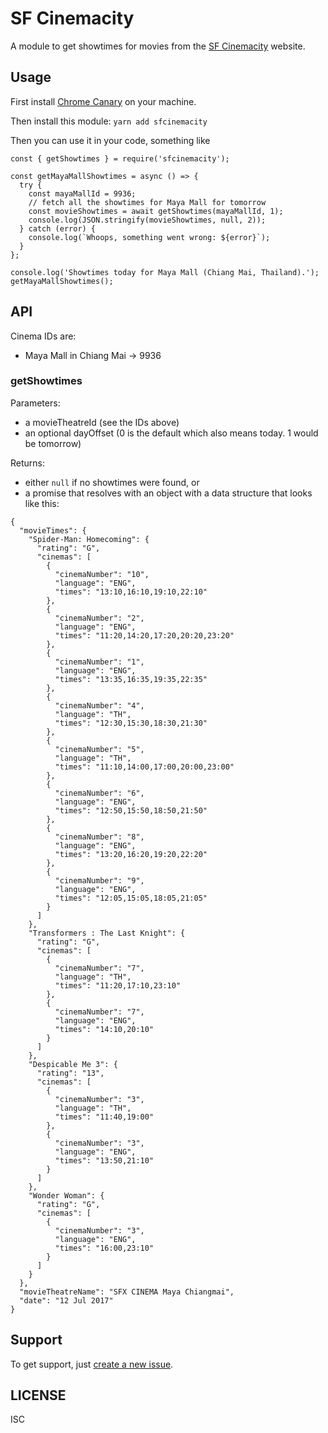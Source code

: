 # SF Cinemacity

A module to get showtimes for movies from the [SF Cinemacity](https://www.sfcinemacity.com/) website.

## Usage

First install [Chrome Canary](https://www.google.com/chrome/browser/canary.html) on your machine.

Then install this module: `yarn add sfcinemacity`

Then you can use it in your code, something like

```
const { getShowtimes } = require('sfcinemacity');

const getMayaMallShowtimes = async () => {
  try {
    const mayaMallId = 9936;
    // fetch all the showtimes for Maya Mall for tomorrow
    const movieShowtimes = await getShowtimes(mayaMallId, 1);
    console.log(JSON.stringify(movieShowtimes, null, 2));
  } catch (error) {
    console.log(`Whoops, something went wrong: ${error}`);
  }
};

console.log('Showtimes today for Maya Mall (Chiang Mai, Thailand).');
getMayaMallShowtimes();
```

## API

Cinema IDs are:
- Maya Mall in Chiang Mai -> 9936

### getShowtimes

Parameters:
- a movieTheatreId (see the IDs above)
- an optional dayOffset (0 is the default which also means today. 1 would be tomorrow)

Returns:
- either `null` if no showtimes were found, or
- a promise that resolves with an object with a data structure that looks like this:

```
{
  "movieTimes": {
    "Spider-Man: Homecoming": {
      "rating": "G",
      "cinemas": [
        {
          "cinemaNumber": "10",
          "language": "ENG",
          "times": "13:10,16:10,19:10,22:10"
        },
        {
          "cinemaNumber": "2",
          "language": "ENG",
          "times": "11:20,14:20,17:20,20:20,23:20"
        },
        {
          "cinemaNumber": "1",
          "language": "ENG",
          "times": "13:35,16:35,19:35,22:35"
        },
        {
          "cinemaNumber": "4",
          "language": "TH",
          "times": "12:30,15:30,18:30,21:30"
        },
        {
          "cinemaNumber": "5",
          "language": "TH",
          "times": "11:10,14:00,17:00,20:00,23:00"
        },
        {
          "cinemaNumber": "6",
          "language": "ENG",
          "times": "12:50,15:50,18:50,21:50"
        },
        {
          "cinemaNumber": "8",
          "language": "ENG",
          "times": "13:20,16:20,19:20,22:20"
        },
        {
          "cinemaNumber": "9",
          "language": "ENG",
          "times": "12:05,15:05,18:05,21:05"
        }
      ]
    },
    "Transformers : The Last Knight": {
      "rating": "G",
      "cinemas": [
        {
          "cinemaNumber": "7",
          "language": "TH",
          "times": "11:20,17:10,23:10"
        },
        {
          "cinemaNumber": "7",
          "language": "ENG",
          "times": "14:10,20:10"
        }
      ]
    },
    "Despicable Me 3": {
      "rating": "13",
      "cinemas": [
        {
          "cinemaNumber": "3",
          "language": "TH",
          "times": "11:40,19:00"
        },
        {
          "cinemaNumber": "3",
          "language": "ENG",
          "times": "13:50,21:10"
        }
      ]
    },
    "Wonder Woman": {
      "rating": "G",
      "cinemas": [
        {
          "cinemaNumber": "3",
          "language": "ENG",
          "times": "16:00,23:10"
        }
      ]
    }
  },
  "movieTheatreName": "SFX CINEMA Maya Chiangmai",
  "date": "12 Jul 2017"
}
```

## Support
To get support, just [create a new issue](https://github.com/magician11/sfcinemacity/issues/new).

## LICENSE
ISC
